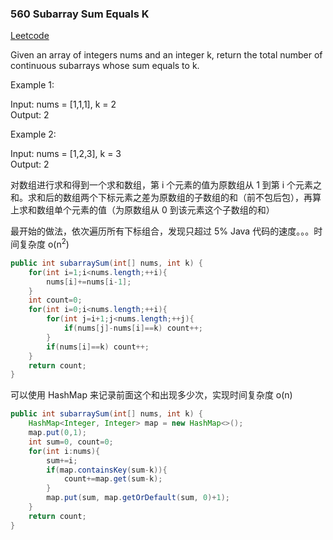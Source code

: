 ### 560 Subarray Sum Equals K

[Leetcode](https://leetcode.com/problems/subarray-sum-equals-k/)

Given an array of integers nums and an integer k, return the total number of continuous subarrays whose sum equals to k.

Example 1:

Input: nums = [1,1,1], k = 2  
Output: 2  

Example 2:

Input: nums = [1,2,3], k = 3  
Output: 2  

对数组进行求和得到一个求和数组，第 i 个元素的值为原数组从 1 到第 i 个元素之和。求和后的数组两个下标元素之差为原数组的子数组的和（前不包后包），再算上求和数组单个元素的值（为原数组从 0 到该元素这个子数组的和）

最开始的做法，依次遍历所有下标组合，发现只超过 5% Java 代码的速度。。。时间复杂度 o(n<sup>2</sup>)

```java
public int subarraySum(int[] nums, int k) {
    for(int i=1;i<nums.length;++i){
        nums[i]+=nums[i-1];
    }
    int count=0;
    for(int i=0;i<nums.length;++i){
        for(int j=i+1;j<nums.length;++j){
            if(nums[j]-nums[i]==k) count++;
        }
        if(nums[i]==k) count++;
    }
    return count;
}
```

可以使用 HashMap 来记录前面这个和出现多少次，实现时间复杂度 o(n)

```java
public int subarraySum(int[] nums, int k) {
    HashMap<Integer, Integer> map = new HashMap<>();
    map.put(0,1);
    int sum=0, count=0;
    for(int i:nums){
        sum+=i;
        if(map.containsKey(sum-k)){
            count+=map.get(sum-k);
        }
        map.put(sum, map.getOrDefault(sum, 0)+1);
    }
    return count;
}
```


